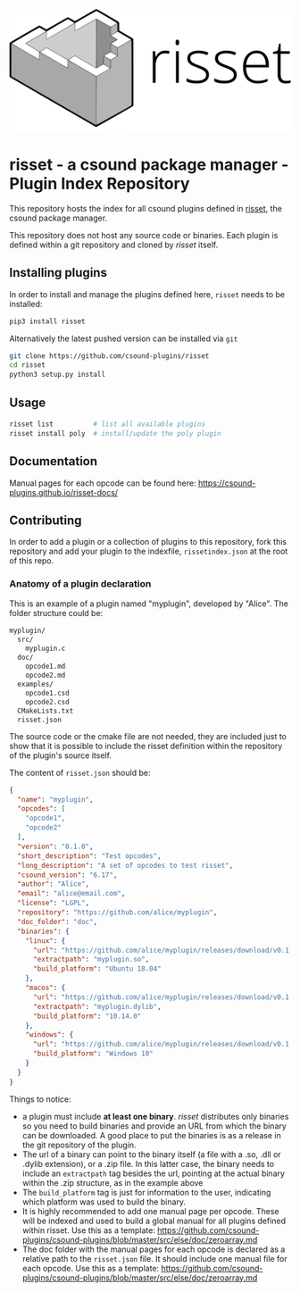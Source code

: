 ![risset](assets/risset-title-white.png)


# risset - a csound package manager - Plugin Index Repository

This repository hosts the index for all csound plugins defined in [risset], the csound package manager.

This repository does not host any source code or binaries. Each plugin is defined within a git repository and cloned by *risset* itself. 


## Installing plugins

In order to install and manage the plugins defined here, `risset` needs to be installed:

```bash
pip3 install risset
```

Alternatively the latest pushed version can be installed via `git`

```bash
git clone https://github.com/csound-plugins/risset
cd risset
python3 setup.py install
```

## Usage

```bash
risset list          # list all available plugins
risset install poly  # install/update the poly plugin
```

## Documentation

Manual pages for each opcode can be found here: https://csound-plugins.github.io/risset-docs/


## Contributing

In order to add a plugin or a collection of plugins to this repository, fork this repository and add your plugin to the indexfile, `rissetindex.json` at the root of this repo.


### Anatomy of a plugin declaration

This is an example of a plugin named "myplugin", developed by "Alice". The folder structure could be:

```
myplugin/
  src/
    myplugin.c
  doc/
    opcode1.md
    opcode2.md
  examples/
    opcode1.csd
    opcode2.csd
  CMakeLists.txt
  risset.json
```
  
The source code or the cmake file are not needed, they are included just to show
that it is possible to include the risset definition within the repository
of the plugin's source itself.
  
The content of `risset.json` should be:

```json
{
  "name": "myplugin",
  "opcodes": [
    "opcode1",
    "opcode2"
  ],
  "version": "0.1.0",
  "short_description": "Test opcodes",
  "long_description": "A set of opcodes to test risset",
  "csound_version": "6.17",
  "author": "Alice",
  "email": "alice@email.com",
  "license": "LGPL",
  "repository": "https://github.com/alice/myplugin",
  "doc_folder": "doc",
  "binaries": {
    "linux": {
      "url": "https://github.com/alice/myplugin/releases/download/v0.1.0/myplugin.zip",
      "extractpath": "myplugin.so",
      "build_platform": "Ubuntu 18.04"
    },
    "macos": {
      "url": "https://github.com/alice/myplugin/releases/download/v0.1.0/myplugin.zip",
	  "extractpath": "myplugin.dylib",
      "build_platform": "10.14.0"
    },
    "windows": {
      "url": "https://github.com/alice/myplugin/releases/download/v0.1.0/myplugin.dll",
	  "build_platform": "Windows 10"
    }
  }
}

```

Things to notice:

* a plugin must include **at least one binary**. *risset* distributes only binaries so you need to build binaries and provide an URL from which the binary can be downloaded. A good place to put the binaries is as a release in the git repository of the plugin.
* The url of a binary can point to the binary itself (a file with a .so, .dll or .dylib extension), or a .zip file. In this latter case, the binary needs to include an `extractpath` tag besides the url, pointing at the actual binary
within the .zip structure, as in the example above
* The `build_platform` tag is just for information to the user, indicating which platform was used to build the binary.
* It is highly recommended to add one manual page per opcode. These will be indexed and used to build a global manual for all plugins defined within risset. Use this as a template: https://github.com/csound-plugins/csound-plugins/blob/master/src/else/doc/zeroarray.md
* The doc folder with the manual pages for each opcode is declared as a relative 
path to the `risset.json` file. It should include one manual file for each opcode. 
 Use this as a template: https://github.com/csound-plugins/csound-plugins/blob/master/src/else/doc/zeroarray.md


[risset]: https://github.com/csound-plugins/risset
